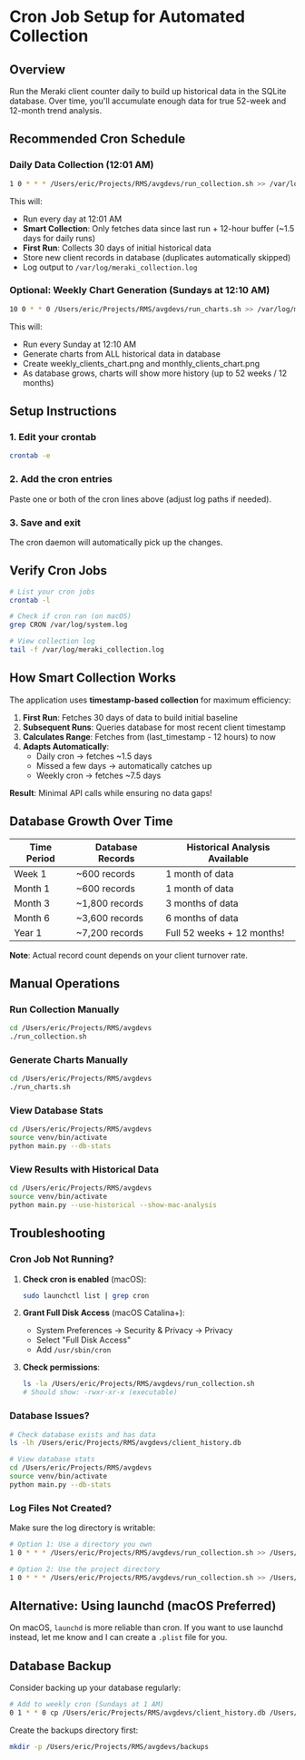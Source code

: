 # Cron Job Setup for Automated Collection

## Overview

Run the Meraki client counter daily to build up historical data in the SQLite database. Over time, you'll accumulate enough data for true 52-week and 12-month trend analysis.

## Recommended Cron Schedule

### Daily Data Collection (12:01 AM)

```bash
1 0 * * * /Users/eric/Projects/RMS/avgdevs/run_collection.sh >> /var/log/meraki_collection.log 2>&1
```

This will:
- Run every day at 12:01 AM
- **Smart Collection**: Only fetches data since last run + 12-hour buffer (~1.5 days for daily runs)
- **First Run**: Collects 30 days of initial historical data
- Store new client records in database (duplicates automatically skipped)
- Log output to `/var/log/meraki_collection.log`

### Optional: Weekly Chart Generation (Sundays at 12:10 AM)

```bash
10 0 * * 0 /Users/eric/Projects/RMS/avgdevs/run_charts.sh >> /var/log/meraki_charts.log 2>&1
```

This will:
- Run every Sunday at 12:10 AM
- Generate charts from ALL historical data in database
- Create weekly_clients_chart.png and monthly_clients_chart.png
- As database grows, charts will show more history (up to 52 weeks / 12 months)

## Setup Instructions

### 1. Edit your crontab

```bash
crontab -e
```

### 2. Add the cron entries

Paste one or both of the cron lines above (adjust log paths if needed).

### 3. Save and exit

The cron daemon will automatically pick up the changes.

## Verify Cron Jobs

```bash
# List your cron jobs
crontab -l

# Check if cron ran (on macOS)
grep CRON /var/log/system.log

# View collection log
tail -f /var/log/meraki_collection.log
```

## How Smart Collection Works

The application uses **timestamp-based collection** for maximum efficiency:

1. **First Run**: Fetches 30 days of data to build initial baseline
2. **Subsequent Runs**: Queries database for most recent client timestamp
3. **Calculates Range**: Fetches from (last_timestamp - 12 hours) to now
4. **Adapts Automatically**:
   - Daily cron → fetches ~1.5 days
   - Missed a few days → automatically catches up
   - Weekly cron → fetches ~7.5 days

**Result**: Minimal API calls while ensuring no data gaps!

## Database Growth Over Time

| Time Period | Database Records | Historical Analysis Available |
|-------------|------------------|-------------------------------|
| Week 1      | ~600 records     | 1 month of data               |
| Month 1     | ~600 records     | 1 month of data               |
| Month 3     | ~1,800 records   | 3 months of data              |
| Month 6     | ~3,600 records   | 6 months of data              |
| Year 1      | ~7,200 records   | Full 52 weeks + 12 months!    |

**Note**: Actual record count depends on your client turnover rate.

## Manual Operations

### Run Collection Manually

```bash
cd /Users/eric/Projects/RMS/avgdevs
./run_collection.sh
```

### Generate Charts Manually

```bash
cd /Users/eric/Projects/RMS/avgdevs
./run_charts.sh
```

### View Database Stats

```bash
cd /Users/eric/Projects/RMS/avgdevs
source venv/bin/activate
python main.py --db-stats
```

### View Results with Historical Data

```bash
cd /Users/eric/Projects/RMS/avgdevs
source venv/bin/activate
python main.py --use-historical --show-mac-analysis
```

## Troubleshooting

### Cron Job Not Running?

1. **Check cron is enabled** (macOS):
   ```bash
   sudo launchctl list | grep cron
   ```

2. **Grant Full Disk Access** (macOS Catalina+):
   - System Preferences → Security & Privacy → Privacy
   - Select "Full Disk Access"
   - Add `/usr/sbin/cron`

3. **Check permissions**:
   ```bash
   ls -la /Users/eric/Projects/RMS/avgdevs/run_collection.sh
   # Should show: -rwxr-xr-x (executable)
   ```

### Database Issues?

```bash
# Check database exists and has data
ls -lh /Users/eric/Projects/RMS/avgdevs/client_history.db

# View database stats
cd /Users/eric/Projects/RMS/avgdevs
source venv/bin/activate
python main.py --db-stats
```

### Log Files Not Created?

Make sure the log directory is writable:

```bash
# Option 1: Use a directory you own
1 0 * * * /Users/eric/Projects/RMS/avgdevs/run_collection.sh >> /Users/eric/meraki_collection.log 2>&1

# Option 2: Use the project directory
1 0 * * * /Users/eric/Projects/RMS/avgdevs/run_collection.sh >> /Users/eric/Projects/RMS/avgdevs/collection.log 2>&1
```

## Alternative: Using launchd (macOS Preferred)

On macOS, `launchd` is more reliable than cron. If you want to use launchd instead, let me know and I can create a `.plist` file for you.

## Database Backup

Consider backing up your database regularly:

```bash
# Add to weekly cron (Sundays at 1 AM)
0 1 * * 0 cp /Users/eric/Projects/RMS/avgdevs/client_history.db /Users/eric/Projects/RMS/avgdevs/backups/client_history_$(date +\%Y\%m\%d).db
```

Create the backups directory first:
```bash
mkdir -p /Users/eric/Projects/RMS/avgdevs/backups
```
